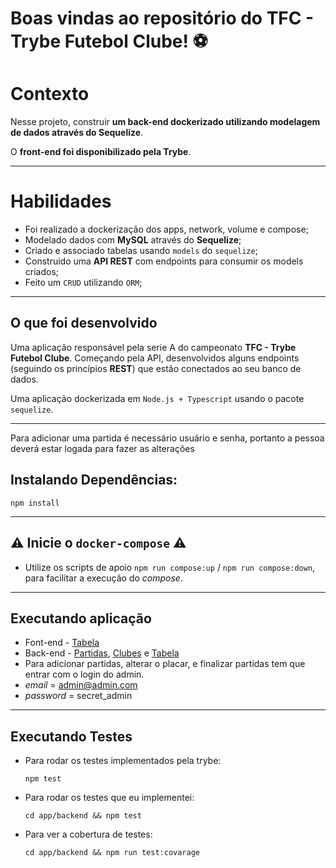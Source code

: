 # Boas vindas ao repositório do TFC - Trybe Futebol Clube! ⚽️
# Contexto

Nesse projeto, construir **um back-end dockerizado utilizando modelagem de dados através do Sequelize**.

O **front-end foi disponibilizado pela Trybe**.

---

# Habilidades

 - Foi realizado a dockerização dos apps, network, volume e compose;
 - Modelado dados com **MySQL** através do **Sequelize**;
 - Criado e associado tabelas usando `models` do `sequelize`;
 - Construido uma **API REST** com endpoints para consumir os models criados;
 - Feito um `CRUD` utilizando `ORM`;

---
## O que foi desenvolvido

Uma aplicação responsável pela serie A do campeonato __TFC - Trybe Futebol Clube__. Começando pela API, desenvolvidos alguns endpoints (seguindo os princípios **REST**) que estão conectados ao seu banco de dados.


Uma aplicação dockerizada em `Node.js + Typescript` usando o pacote `sequelize`.

---
Para adicionar uma partida é necessário usuário e senha, portanto a pessoa deverá estar logada para fazer as alterações

## Instalando Dependências:

  ```
  npm install
  ```
---

## ⚠️ **Inicie o `docker-compose`** ⚠️

- Utilize os scripts de apoio `npm run compose:up` / `npm run compose:down`, para facilitar a execução do *compose*.

---
## Executando aplicação

- Font-end - [Tabela](http://localhost:3000/)
- Back-end - [Partidas](http://localhost:3001/matchs), [Clubes](http://localhost:3001/clubs) e [Tabela](http://localhost:3001/leaderboard)
- Para adicionar partidas, alterar o placar, e finalizar partidas tem que entrar com o login do admin.
- *email* = admin@admin.com 
- *password* = secret_admin

---
## Executando Testes

* Para rodar os testes implementados pela trybe:

  `npm test`

* Para rodar os testes que eu implementei:

  `cd app/backend && npm test`

* Para ver a cobertura de testes:

  `cd app/backend && npm run test:covarage`
